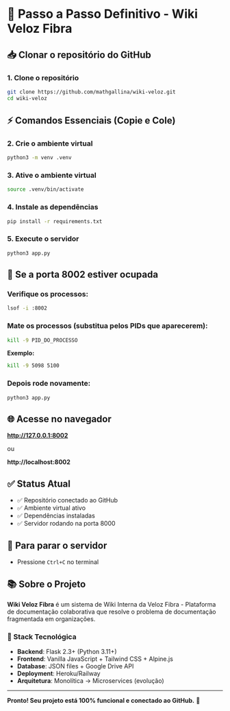 # 🚀 Passo a Passo Definitivo - Wiki Veloz Fibra

## 📥 Clonar o repositório do GitHub

### 1. Clone o repositório
```bash
git clone https://github.com/mathgallina/wiki-veloz.git
cd wiki-veloz
```

## ⚡ Comandos Essenciais (Copie e Cole)

### 2. Crie o ambiente virtual
```bash
python3 -m venv .venv
```

### 3. Ative o ambiente virtual
```bash
source .venv/bin/activate
```

### 4. Instale as dependências
```bash
pip install -r requirements.txt
```

### 5. Execute o servidor
```bash
python3 app.py
```

## 🔧 Se a porta 8002 estiver ocupada

### Verifique os processos:
```bash
lsof -i :8002
```

### Mate os processos (substitua pelos PIDs que aparecerem):
```bash
kill -9 PID_DO_PROCESSO
```

**Exemplo:**
```bash
kill -9 5098 5100
```

### Depois rode novamente:
```bash
python3 app.py
```

## 🌐 Acesse no navegador
**http://127.0.0.1:8002**

ou

**http://localhost:8002**

## ✅ Status Atual
- ✅ Repositório conectado ao GitHub
- ✅ Ambiente virtual ativo
- ✅ Dependências instaladas
- ✅ Servidor rodando na porta 8000

## 🛑 Para parar o servidor
- Pressione `Ctrl+C` no terminal

## 📚 Sobre o Projeto

**Wiki Veloz Fibra** é um sistema de Wiki Interna da Veloz Fibra - Plataforma de documentação colaborativa que resolve o problema de documentação fragmentada em organizações.

### 🚀 Stack Tecnológica
- **Backend**: Flask 2.3+ (Python 3.11+)
- **Frontend**: Vanilla JavaScript + Tailwind CSS + Alpine.js
- **Database**: JSON files + Google Drive API
- **Deployment**: Heroku/Railway
- **Arquitetura**: Monolítica → Microservices (evolução)

---

**Pronto! Seu projeto está 100% funcional e conectado ao GitHub.** 🎉 
